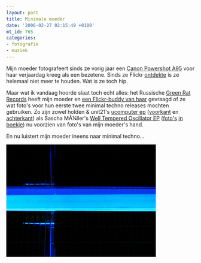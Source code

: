 ```yaml
---
layout: post
title: Minimale moeder
date: '2006-02-27 02:15:49 +0100'
mt_id: 765
categories:
- fotografie
- muziek
---
```

Mijn moeder fotografeert sinds ze vorig jaar een <a href="http://www.canon.nl/For_Home/Product_Finder/Cameras/Digital/PowerShot_A95/">Canon Powershot A95</a> voor haar verjaardag kreeg als een bezetene. Sinds ze Flickr <a href="http://www.flickr.com/photos/hannyb/">ontdekte</a> is ze helemaal niet meer te houden. Wat is ze toch hip.

Maar wat ik vandaag hoorde slaat toch echt alles: het Russische <a href="http://therathole.nnov.ru/en/green/">Green Rat Records</a> heeft mijn moeder en <a href="http://www.flickr.com/people/smartfat/">een Flickr-buddy van haar</a> gevraagd of ze wat foto's voor hun eerste twee minimal techno releases mochten gebruiken. Zo zijn zowel holden & unit21's <a href="http://therathole.nnov.ru/en/green/grat001.htm">ucomputer ep</a> (<a href="http://ia300816.eu.archive.org/2/items/grat001/grat001cover-front.jpg">voorkant</a> en <a href="http://www.archive.org/download/grat001/grat001cover-back.jpg">achterkant</a>) als Sascha MÃ¼ller's <a href="http://therathole.nnov.ru/en/green/grat002.htm">Well Tempered Oscillator EP</a> (<a href="http://ia300802.eu.archive.org/2/items/grat002/grat002art-01-s600erze5t.jpg">foto's</a> <a href="http://ia300803.eu.archive.org/2/items/grat002/grat002art-02-monotone-m3d.jpg">in</a> <a href="http://ia300803.eu.archive.org/2/items/grat002/grat002art-03-smog-voice.jpg">boekje</a>) nu voorzien van foto's van mijn moeder's hand.

En nu luistert mijn moeder ineens naar minimal techno...

<img src="/images/grat002art-02-monotone-m3d.jpg" width="400" height="300" alt="Artwork voor Sascha MÃ¼ller's monotone/m3d" />
